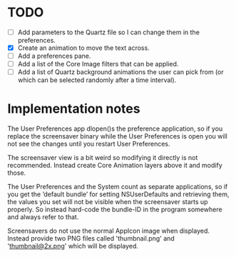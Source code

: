 # TODO
- [ ] Add parameters to the Quartz file so I can change them in the preferences.
- [x] Create an animation to move the text across.
- [ ] Add a preferences pane.
- [ ] Add a list of the Core Image filters that can be applied.
- [ ] Add a list of Quartz background animations the user can pick from (or which can be selected randomly after a time interval).

# Implementation notes
The User Preferences app dlopen()s the preference application, so if you replace the screensaver binary while the User Preferences is open you will not see the changes until you restart User Preferences.

The screensaver view is a bit weird so modifying it directly is not recommended. Instead create Core Animation layers above it and modify those.

The User Preferences and the System count as separate applications, so if you get the ‘default bundle’ for setting NSUserDefaults and retrieving them, the values you set will not be visible when the screensaver starts up properly. So instead hard-code the bundle-ID in the program somewhere and always refer to that.

Screensavers do not use the normal AppIcon image when displayed. Instead provide two PNG files called 'thumbnail.png' and 'thumbnail@2x.png' which will be displayed.
